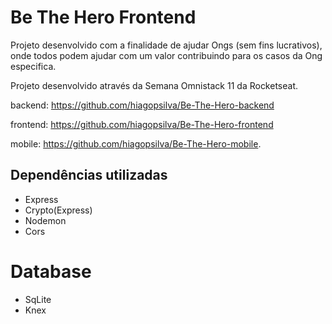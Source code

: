 # Be The Hero Frontend

Projeto desenvolvido com a finalidade de ajudar Ongs (sem fins lucrativos), onde todos podem ajudar com um valor contribuindo para os casos da Ong especifica.

Projeto desenvolvido através da Semana Omnistack 11 da Rocketseat.

backend: https://github.com/hiagopsilva/Be-The-Hero-backend

frontend: https://github.com/hiagopsilva/Be-The-Hero-frontend

mobile: https://github.com/hiagopsilva/Be-The-Hero-mobile.

## Dependências utilizadas
- Express
- Crypto(Express)
- Nodemon
- Cors

# Database
- SqLite
- Knex

